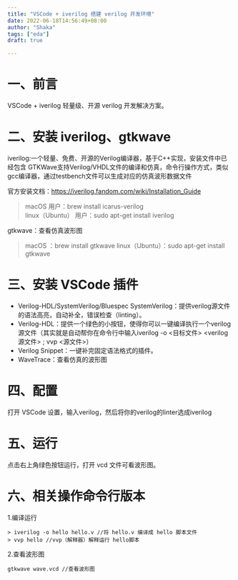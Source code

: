 ```yaml
---
title: "VSCode + iverilog 搭建 verilog 开发环境"
date: 2022-06-18T14:56:49+08:00
author: "Shaka"
tags: ["eda"]
draft: true

---
```


# 一、前言

VSCode + iverilog 轻量级、开源 verilog 开发解决方案。

# 二、安装 iverilog、gtkwave

iverilog:一个轻量、免费、开源的Verilog编译器，基于C++实现，安装文件中已经包含 GTKWave支持Verilog/VHDL文件的编译和仿真，命令行操作方式，类似gcc编译器，通过testbench文件可以生成对应的仿真波形数据文件

官方安装文档：<https://iverilog.fandom.com/wiki/Installation_Guide>

> macOS 用户：brew install icarus-verilog  
> linux（Ubuntu） 用户：sudo apt-get install iverilog

gtkwave：查看仿真波形图

> macOS ：brew install gtkwave
> linux（Ubuntu）：sudo apt-get install gtkwave 


# 三、安装 VSCode 插件

- Verilog-HDL/SystemVerilog/Bluespec SystemVerilog：提供verilog源文件的语法高亮，自动补全，错误检查（linting）。
- Verilog-HDL：提供一个绿色的小按钮，使得你可以一键编译执行一个verilog源文件（其实就是自动帮你在命令行中输入iverilog -o <目标文件> <verilog源文件> ; vvp <源文件>）
- Verilog Snippet：一键补完固定语法格式的插件。
- WaveTrace：查看仿真的波形图

# 四、配置

打开 VSCode 设置，输入verilog，然后将你的verilog的linter选成iverilog

# 五、运行

点击右上角绿色按钮运行，打开 vcd 文件可看波形图。


# 六、相关操作命令行版本

1.编译运行
```
> iverilog -o hello hello.v //将 hello.v 编译成 hello 脚本文件
> vvp hello //vvp（解释器）解释运行 hello脚本
```

2.查看波形图

```
gtkwave wave.vcd //查看波形图
```